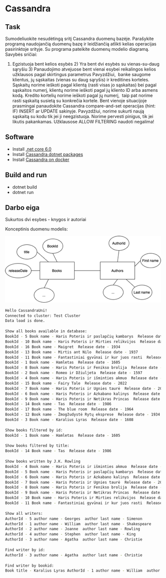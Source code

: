 # Cassandra

## Task

Sumodeliuokite nesudėtingą sritį Cassandra duomenų bazėje. Parašykite programą naudojančią duomenų bazę ir leidžiančią atlikti kelias operacijas pasirinktoje srityje.
Su programa pateikite duomenų modelio diagramą.
Savybės sričiai:
1) Egzistuoja bent kelios esybės 2) Yra bent dvi esybės su vienas-su-daug sąryšiu 3) Panaudojimo atvejuose bent vienai esybei reikalingos kelios užklausos pagal skirtingus parametrus
   Pavyzdžiui,  banke saugome klientus, jų sąskaitas (vienas su daug sąryšis) ir kreditines korteles. Sąskaitų norime ieškoti pagal klientą (rasti visas jo sąskaitas) bei pagal sąskaitos numerį, klientų norime ieškoti pagal jų kliento ID arba asmens kodą. Kredito kortelių norime ieškoti pagal jų numerį,  taip pat norime rasti sąskaitą susietą su konkrečia kortele.
   Bent vienoje situacijoje prasmingai panaudokite Cassandra compare-and-set operacijas (hint: IF) INSERT ar UPDATE sakinyje. Pavyzdžiui, norime sukurti naują sąskaitą su kodu tik jei ji neegzistuoja. Norime pervesti pinigus, tik jei likutis pakankamas.
   Užklausose ALLOW FILTERING naudoti negalima!

## Software

* Install [.net core 6.0](https://dotnet.microsoft.com/en-us/download)
* Install [Cassandra dotnet packages](https://docs.datastax.com/en/developer/csharp-driver/3.4/)
* Install [Cassandra on docker](https://hub.docker.com/_/cassandra)

## Build and run

* dotnet build
* dotnet run

## Darbo eiga

Sukurtos dvi esybes - knygos ir autoriai


Konceptinis duomenu modelis:


![](diagram1.drawio.png)



```bash
Hello CassandraUni!
Connected to cluster: Test Cluster
Data load is done.

Show all books available in database:
BookId - 5 Book name - Haris Poteris ir paslapčių kambarys  Release date - 1998
BookId - 10 Book name - Haris Poteris ir Mirties relikvijos  Release date - 2007
BookId - 16 Book name - Maigret  Release date - 1934
BookId - 13 Book name - Mirtis ant Nilo  Release date - 1937
BookId - 11 Book name - Fantastiniai gyvūnai ir kur juos rasti  Release date - 2001
BookId - 1 Book name - Hamletas  Release date - 1605
BookId - 8 Book name - Haris Poteris ir Fenikso brolija  Release date - 2003
BookId - 2 Book name - Romeo ir Džiuljeta  Release date - 1597
BookId - 4 Book name - Haris Poteris ir išminties akmuo  Release date - 1997
BookId - 15 Book name - Fairy Tale  Release date - 2022
BookId - 7 Book name - Haris Poteris ir Ugnies taurė  Release date - 2000
BookId - 6 Book name - Haris Poteris ir Azkabano kalinys  Release date - 1999
BookId - 9 Book name - Haris Poteris ir Netikras Princas  Release date - 2005
BookId - 14 Book name - Tas  Release date - 1986
BookId - 17 Book name - The blue room  Release date - 1964
BookId - 12 Book name - Žmogžudystė Rytų eksprese  Release date - 1934
BookId - 3 Book name - Karalius Lyras  Release date - 1608

Show books filtered by id:
BookId - 1 Book name - Hamletas  Release date - 1605

Show books filtered by title:
BookId - 14 Book name - Tas  Release date - 1986

Show books written by J.K. Rowling
BookId - 4 Book name - Haris Poteris ir išminties akmuo  Release date - 1997
BookId - 5 Book name - Haris Poteris ir paslapčių kambarys  Release date - 1998
BookId - 6 Book name - Haris Poteris ir Azkabano kalinys  Release date - 1999
BookId - 7 Book name - Haris Poteris ir Ugnies taurė  Release date - 2000
BookId - 8 Book name - Haris Poteris ir Fenikso brolija  Release date - 2003
BookId - 9 Book name - Haris Poteris ir Netikras Princas  Release date - 2005
BookId - 10 Book name - Haris Poteris ir Mirties relikvijos  Release date - 2007
BookId - 11 Book name - Fantastiniai gyvūnai ir kur juos rasti  Release date - 2001

Show all writers:
AuthorId - 5 author name - Georges  author last name - Simenon
AuthorId - 1 author name - William  author last name - Shakespeare
AuthorId - 2 author name - Joanne  author last name - Rowling
AuthorId - 4 author name - Stephen  author last name - King
AuthorId - 3 author name - Agatha  author last name - Christie

Find writer by id:
AuthorId - 3 author name - Agatha  author last name - Christie

Find writer by bookid:
Book title - Karalius Lyras AuthorId - 1 author name - William  author last name - Shakespeare
```

